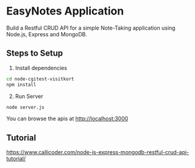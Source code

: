 # EasyNotes Application

Build a Restful CRUD API for a simple Note-Taking application using Node.js, Express and MongoDB.

## Steps to Setup

1. Install dependencies

```bash
cd node-cgitest-visitkort
npm install
```

2. Run Server

```bash
node server.js
```

You can browse the apis at <http://localhost:3000>

## Tutorial
<https://www.callicoder.com/node-js-express-mongodb-restful-crud-api-tutorial/>
